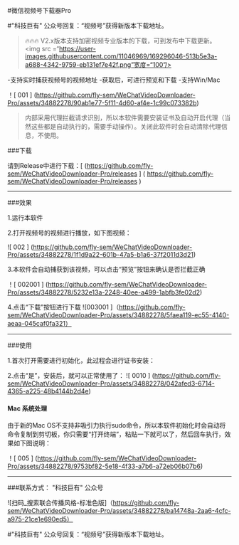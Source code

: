 #微信视频号下载器Pro

#"科技巨有" 公众号回复：“视频号”获得新版本下载地址。

> 🔥🔥🔥 V2.x版本支持加密视频专业版本的下载，可到发布中下载更新。
<img src =“https://user-images.githubusercontent.com/11046969/169296046-513b5e3a-a688-4342-9759-eb131ef7e42f.png”宽度=“100”/>

-支持实时捕获视频号的视频地址
-获取后，可进行预览和下载
-支持Win/Mac



！[ 001 ] (https://github.com/fly-sem/WeChatVideoDownloader-Pro/assets/34882278/90ab1e77-5f11-4d60-af4e-1c99c073382b)



>内部采用代理拦截请求识别，所以本软件需要安装证书及自动开启代理（当然这些都是自动执行的，需要手动操作）。关闭此软件时会自动清除代理信息，不使用。


###下载

请到Release中进行下载：[ (https://github.com/fly-sem/WeChatVideoDownloader-Pro/releases ] ( https://github.com/fly-sem/WeChatVideoDownloader-Pro/releases )

---

###效果

1.运行本软件
 
2.打开视频号的视频进行播放，如下图视频：

![ 002 ] (https://github.com/fly-sem/WeChatVideoDownloader-Pro/assets/34882278/1f1d9a22-601b-47a5-b1a6-37f2011d3d21)


3.本软件会自动捕获到该视频，可以点击“预览”按钮来确认是否拦截正确


！[ 002001 ] (https://github.com/fly-sem/WeChatVideoDownloader-Pro/assets/34882278/5232e13a-2248-40ee-a499-1abfb3fe02d2)



4.点击“下载”按钮进行下载
![003001 ]（https://github.com/fly-sem/WeChatVideoDownloader-Pro/assets/34882278/5faea119-ec55-4140-aeaa-045caf0fa321）



---
###使用

1.首次打开需要进行初始化，此过程会进行证书安装：



2.点击“是”，安装后，就可以正常使用了：
![ 0010 ] (https://github.com/fly-sem/WeChatVideoDownloader-Pro/assets/34882278/042afed3-6714-4365-a225-48b4144b2d4e)




#### Mac 系统处理

由于新的Mac OS不支持非吸引力执行sudo命令，所以本软件初始化时会自动将命令复制到剪切板，你只需要“打开终端”，粘贴一下就可以了，然后回车执行，效果如下图说明：


！[ 005 ] (https://github.com/fly-sem/WeChatVideoDownloader-Pro/assets/34882278/9753bf82-5e18-4f33-a7b6-a72eb06b07b6)

---
###联系方式： "科技巨有" 公众号


![扫码_搜索联合传播风格-标准色版]（https://github.com/fly-sem/WeChatVideoDownloader-Pro/assets/34882278/ba14748a-2aa6-4cfc-a975-21ce1e690ed5）

#"科技巨有" 公众号回复：“视频号”获得新版本下载地址。
